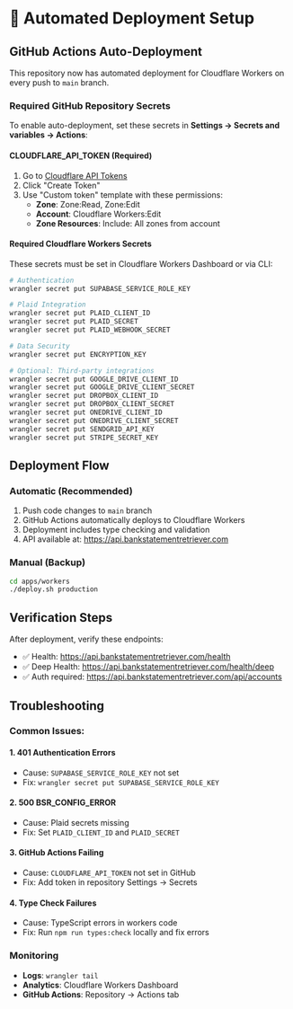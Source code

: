 # 🚀 Automated Deployment Setup

## GitHub Actions Auto-Deployment

This repository now has automated deployment for Cloudflare Workers on every push to `main` branch.

### Required GitHub Repository Secrets

To enable auto-deployment, set these secrets in **Settings → Secrets and variables → Actions**:

#### **CLOUDFLARE_API_TOKEN** (Required)
1. Go to [Cloudflare API Tokens](https://dash.cloudflare.com/profile/api-tokens)
2. Click "Create Token" 
3. Use "Custom token" template with these permissions:
   - **Zone**: Zone:Read, Zone:Edit
   - **Account**: Cloudflare Workers:Edit
   - **Zone Resources**: Include: All zones from account

#### **Required Cloudflare Workers Secrets**

These secrets must be set in Cloudflare Workers Dashboard or via CLI:

```bash
# Authentication
wrangler secret put SUPABASE_SERVICE_ROLE_KEY

# Plaid Integration  
wrangler secret put PLAID_CLIENT_ID
wrangler secret put PLAID_SECRET
wrangler secret put PLAID_WEBHOOK_SECRET

# Data Security
wrangler secret put ENCRYPTION_KEY

# Optional: Third-party integrations
wrangler secret put GOOGLE_DRIVE_CLIENT_ID
wrangler secret put GOOGLE_DRIVE_CLIENT_SECRET
wrangler secret put DROPBOX_CLIENT_ID
wrangler secret put DROPBOX_CLIENT_SECRET
wrangler secret put ONEDRIVE_CLIENT_ID
wrangler secret put ONEDRIVE_CLIENT_SECRET
wrangler secret put SENDGRID_API_KEY
wrangler secret put STRIPE_SECRET_KEY
```

## Deployment Flow

### Automatic (Recommended)
1. Push code changes to `main` branch
2. GitHub Actions automatically deploys to Cloudflare Workers
3. Deployment includes type checking and validation
4. API available at: https://api.bankstatementretriever.com

### Manual (Backup)
```bash
cd apps/workers
./deploy.sh production
```

## Verification Steps

After deployment, verify these endpoints:
- ✅ Health: https://api.bankstatementretriever.com/health
- ✅ Deep Health: https://api.bankstatementretriever.com/health/deep
- ✅ Auth required: https://api.bankstatementretriever.com/api/accounts

## Troubleshooting

### Common Issues:

#### 1. **401 Authentication Errors**
- Cause: `SUPABASE_SERVICE_ROLE_KEY` not set
- Fix: `wrangler secret put SUPABASE_SERVICE_ROLE_KEY`

#### 2. **500 BSR_CONFIG_ERROR** 
- Cause: Plaid secrets missing
- Fix: Set `PLAID_CLIENT_ID` and `PLAID_SECRET`

#### 3. **GitHub Actions Failing**
- Cause: `CLOUDFLARE_API_TOKEN` not set in GitHub
- Fix: Add token in repository Settings → Secrets

#### 4. **Type Check Failures**
- Cause: TypeScript errors in workers code  
- Fix: Run `npm run types:check` locally and fix errors

### Monitoring

- **Logs**: `wrangler tail`  
- **Analytics**: Cloudflare Workers Dashboard
- **GitHub Actions**: Repository → Actions tab